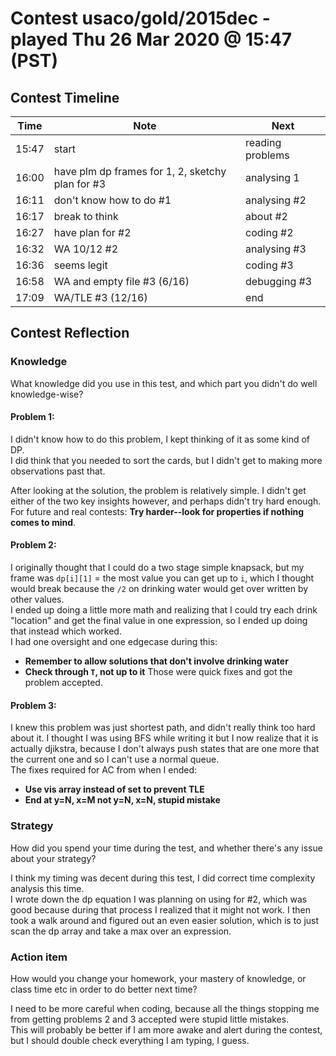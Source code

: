 # Contest usaco/gold/2015dec - played Thu 26 Mar 2020 @ 15:47 (PST)

## Contest Timeline

| Time | Note | Next |
|----|----|----|
15:47 | start | reading problems
16:00 | have plm dp frames for 1, 2, sketchy plan for #3 | analysing 1
16:11 | don't know how to do #1 | analysing #2
16:17 | break to think | about #2
16:27 | have plan for #2 | coding #2
16:32 | WA 10/12 #2 | analysing #3
16:36 | seems legit | coding #3
16:58 | WA and empty file #3 (6/16) | debugging #3
17:09 | WA/TLE #3 (12/16) | end

## Contest Reflection

### Knowledge
What knowledge did you use in this test, and which part you didn't do well knowledge-wise?

#### Problem 1:

I didn't know how to do this problem, I kept thinking of it as some kind of DP.  
I did think that you needed to sort the cards, but I didn't get to making more observations past that.

After looking at the solution, the problem is relatively simple. I didn't get either of the two key insights however, and perhaps didn't try hard enough. For future and real contests: **Try harder--look for properties if nothing comes to mind**.

#### Problem 2:

I originally thought that I could do a two stage simple knapsack, but my frame was `dp[i][1]` = the most value you can get up to `i`, which I thought would break because the `/2` on drinking water would get over written by other values.  
I ended up doing a little more math and realizing that I could try each drink "location" and get the final value in one expression, so I ended up doing that instead which worked.  
I had one oversight and one edgecase during this:
- **Remember to allow solutions that don't involve drinking water**
- **Check through `T`, not up to it**
Those were quick fixes and got the problem accepted.

#### Problem 3:

I knew this problem was just shortest path, and didn't really think too hard about it. I thought I was using BFS while writing it but I now realize that it is actually djikstra, because I don't always push states that are one more that the current one and so I can't use a normal queue.  
The fixes required for AC from when I ended:
- **Use vis array instead of set to prevent TLE**
- **End at y=N, x=M not y=N, x=N, stupid mistake**

### Strategy
How did you spend your time during the test, and whether there's any issue about your strategy?

I think my timing was decent during this test, I did correct time complexity analysis this time.  
I wrote down the dp equation I was planning on using for #2, which was good because during that process I realized that it might not work. I then took a walk around and figured out an even easier solution, which is to just scan the dp array and take a max over an expression.

### Action item
How would you change your homework, your mastery of knowledge, or class time etc in order to do better next time?

I need to be more careful when coding, because all the things stopping me from getting problems 2 and 3 accepted were stupid little mistakes.  
This will probably be better if I am more awake and alert during the contest, but I should double check everything I am typing, I guess.
